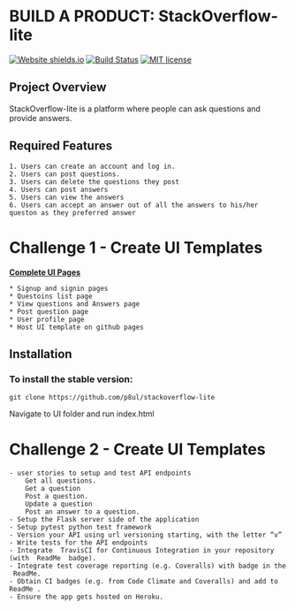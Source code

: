 # BUILD A PRODUCT: StackOverflow-lite
[![Website shields.io](https://img.shields.io/website-up-down-green-red/http/shields.io.svg)](https://p8ul.github.io/stackoverflow-lite/UI/)
[![Build Status](https://travis-ci.org/p8ul/stackoverflow-lite.svg?branch=master)](https://travis-ci.org/p8ul/stackoverflow-lite)
[![MIT license](https://img.shields.io/badge/License-MIT-blue.svg)](https://lbesson.mit-license.org/)
## Project Overview
StackOverflow-lite is a platform where people can ask questions and provide answers.

## Required Features
    1. Users can create an account and log in.
    2. Users can post questions.
    3. Users can delete the questions they post
    4. Users can post answers
    5. Users can view the answers
    6. Users can accept an answer out of all the answers to his/her queston as they preferred answer

# Challenge 1 - Create UI Templates
**[Complete UI Pages](https://p8ul.github.io/stackoverflow-lite/UI/)**

    * Signup and signin pages
    * Questoins list page
    * View questions and Answers page
    * Post question page
    * User profile page
    * Host UI template on github pages 

## Installation

### To install the stable version:

```
git clone https://github.com/p8ul/stackoverflow-lite
```
Navigate to UI folder and run index.html
 
 # Challenge 2 - Create UI Templates
    - user stories to setup and test API endpoints
        Get all questions. 
        Get a question
        Post a question. 
        Update a question
        Post an answer to a question. 
    - Setup the Flask server side of the application
    - Setup pytest python test framework 
    - Version your API using url versioning starting, with the letter “v”
    - Write tests for the API endpoints
    - Integrate ​ TravisCI​ for Continuous Integration in your repository (with ​ ReadMe ​ badge). 
    - Integrate test coverage reporting (e.g. Coveralls) with badge in the ​ ReadMe. 
    - Obtain CI badges (e.g. from Code Climate and Coveralls) and add to ​ ReadMe . ​  
    - Ensure the app gets hosted on Heroku. 
